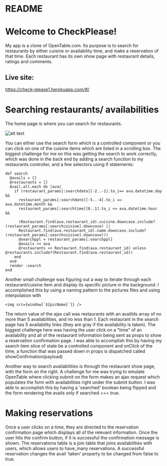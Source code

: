 # README

# Welcome to CheckPlease!

My app is a clone of OpenTable.com. Its purpose is to search for restaurants
by either cuisine or availability time, and make a reservation of that time.
Each restaurant has its own show page with restaurant details, ratings and
comments.

## Live site:

https://check-please1.herokuapp.com/#/

# Searching restaurants/ availabilities

The home page is where you can search for restaurants.

![alt text](https://i.imgur.com/r3KuUqP.png "Home search")

You can either use the search form which is a controlled component or you can click on one of
the cuisine items which are listed in a scrolling box. The biggest challenge
for me on this was getting the search to work correctly, which was done in the
back end by adding a search function to my restaurants controller, and a few
selectors using if statements:

```
def search
  @avails = []
  @restaurants = []
  Avail.all.each do |ava|
    if (restaurant_params[:searchdate][-2..-1].to_i== ava.datetime.day &&
      restaurant_params[:searchdate][-5..-4].to_i == ava.datetime.month &&
      restaurant_params[:searchtime][0..1].to_i <= ava.datetime.hour &&

      (Restaurant.find(ava.restaurant_id).cuisine.downcase.include?(restaurant_params[:searchcuisine].downcase) ||
      Restaurant.find(ava.restaurant_id).name.downcase.include?(restaurant_params[:searchcuisine].downcase)))
      @searchppl = restaurant_params[:searchppl]
      @avails << ava
      @restaurants << Restaurant.find(ava.restaurant_id) unless @restaurants.include?(Restaurant.find(ava.restaurant_id))
    end
  end
  render :search
end
```



Another small challenge was figuring out a way to
iterate through each restaurant/cuisine item and display its specific picture
in the background. I accomplished this by using a naming pattern to the pictures
files and using interpolation with

```
<img src={window[`${picName}`]} />
```
The return value of the ajax call was restaurants with an availIds array of no
more than 5 availabilities, and no less than 1. Each restaurant in the search
page has 5 availability links (they are gray if the availability is taken).
The biggest challenge here was having the user click on a "time" of an
availability and all of the restaurant information being sent as props to show a
reservation confirmation page. I was able to accomplish this by having my search
item slice of state be a controlled component and onClick of the time, a
function that was passed down in props is dispatched called
showConfirmation(payload)

Another way to search availabilities is through the restaurant show page, with
the form on the right. A challenge for me was trying to emulate OpenTable where
clicking submit on the form makes an ajax request which populates the form with
availabilities right under the submit button. I was able to accomplish this by
having a 'searched' boolean being flipped and the form rendering the avails only
if searched === true.

# Making reservations

Once a user clicks on a time, they are directed to the reservation confirmation
page which displays all of the relevant information. Once the user hits the
confirm button, if it is successful the confirmation message is shown. The
reservations table is a join table that joins availabilities with users, which
allows users to have_many reservations. A successful reservation changes the
avail 'taken' property to be changed from false to true.
